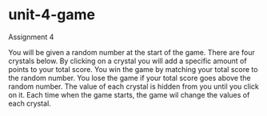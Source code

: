 # unit-4-game
Assignment 4

You will be given a random number at the start of the game. 
There are four crystals below. By clicking on a crystal you will add a specific amount of points to your total score.
You win the game by matching your total score to the random number. You lose the game if your total score goes above the random number.
The value of each crystal is hidden from you until you click on it.
Each time when the game starts, the game wil change the values of each crystal. 